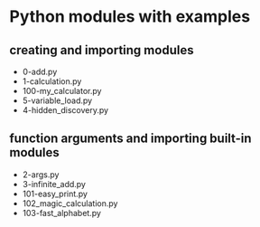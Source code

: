 # Python modules with examples
## creating and importing modules

- 0-add.py
- 1-calculation.py
- 100-my_calculator.py
- 5-variable_load.py
- 4-hidden_discovery.py

## function arguments and importing built-in modules
- 2-args.py
- 3-infinite_add.py
- 101-easy_print.py
- 102_magic_calculation.py
- 103-fast_alphabet.py